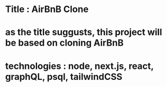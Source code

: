 # Title : AirBnB Clone

# as the title suggusts, this project will be based on cloning AirBnB

# technologies : node, next.js, react, graphQL, psql, tailwindCSS
